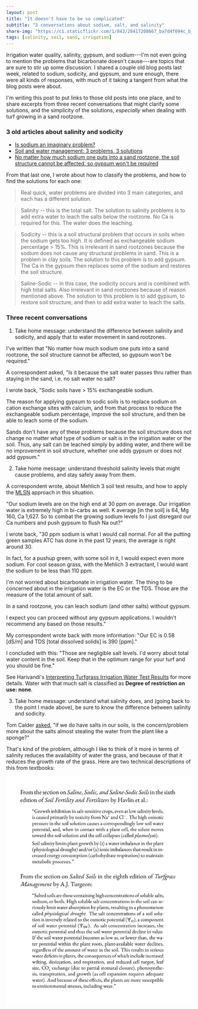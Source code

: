 ```yaml
---
layout: post
title: "It doesn't have to be so complicated"
subtitle: "3 conversations about sodium, salt, and salinity"
share-img: "https://c1.staticflickr.com/1/843/28417208667_ba7d4f694c_b_d.jpg"
tags: [salinity, soil, sand, irrigation]
---
```


Irrigation water quality, salinity, gypsum, and sodium---I'm not even going to mention the problems that bicarbonate doesn't cause---are topics that are sure to stir up some discussion. I shared a couple old blog posts last week, related to sodium, sodicity, and gypsum, and sure enough, there were all kinds of responses, with much of it taking a tangent from what the blog posts were about. 

I'm writing this post to put links to those old posts into one place, and to share excerpts from three recent conversations that might clarify some solutions, and the simplicity of the solutions, *especially* when dealing with turf growing in a sand rootzone.

### 3 old articles about salinity and sodicity

* [Is sodium an imaginary problem?](http://www.blog.asianturfgrass.com/2015/02/is-sodium-an-imaginary-problem.html)
* [Soil and water management: 3 problems, 3 solutions](http://www.seminar.asianturfgrass.com/water_and_soil_handout.html)
* [No matter how much sodium one puts into a sand rootzone, the soil structure cannot be affected, so gypsum won't be required](http://www.blog.asianturfgrass.com/2017/06/no-matter-how-much-sodium-one-puts-into-a-sand-rootzone-the-soil-structure-cannot-be-affected-so-gyp.html)

From that last one, I wrote about how to classify the problems, and how to find the solutions for each one:

> Real quick, water problems are divided into 3 main categories, and each has a different solution.

> Salinity -- this is the total salt. The solution to salinity problems is to add extra water to leach the salts below the rootzone. No Ca is required for this. The water does the leaching.

> Sodicity -- this is a soil structural problem that occurs in soils when the sodium gets too high. It is defined as exchangeable sodium percentage > 15%. This is irrelevant in sand rootzones because the sodium does not cause any structural problems in sand. This is a problem in clay soils. The solution to this problem is to add gypsum. The Ca in the gypsum then replaces some of the sodium and restores the soil structure.

> Saline-Sodic -- in this case, the sodicity occurs and is combined with high total salts. Also irrelevant in sand rootzones because of reason mentioned above. The solution to this problem is to add gypsum, to restore soil structure, and then to add extra water to leach the salts.

### Three recent conversations

1) Take home message: understand the difference between salinity and sodicity, and apply that to water movement in sand rootzones.

I've written that "No matter how much sodium one puts into a sand rootzone, the soil structure cannot be affected, so gypsum won't be required." 

A correspondent asked, "Is it because the salt water passes thru rather than staying in the sand, i.e. no salt water no salt?

I wrote back, "Sodic soils have > 15% exchangeable sodium.

The reason for applying gypsum to sodic soils is to replace sodium on cation exchange sites with calcium, and from that process to reduce the exchangeable sodium percentage, improve the soil structure, and then be able to leach some of the sodium.

Sands don't have any of these problems because the soil structure does not change no matter what type of sodium or salt is in the irrigation water or the soil. Thus, any salt can be leached simply by adding water, and there will be no improvement in soil structure, whether one adds gypsum or does not add gypsum."

2) Take home message: understand threshold salinity levels that might cause problems, and stay safely away from them.

A correspondent wrote, about Mehlich 3 soil test results, and how to apply the [MLSN](http://www.asianturfgrass.com/2016_mlsn_paper/) approach in this situation.

"Our sodium levels are on the high end at 30 ppm on average. Our irrigation water is extremely high in bi-carbs as well. K average [in the soil] is 64, Mg 160, Ca 1,627. So to combat the growing sodium levels fo I just disregard our Ca numbers and push gypsum to flush Na out?"

I wrote back, "30 ppm sodium is what I would call normal. For all the putting green samples ATC has done in the past 12 years, the average is right around 30. 

In fact, for a pushup green, with some soil in it, I would expect even more sodium. For cool season grass, with the Mehlich 3 extractant, I would want the sodium to be less than 110 ppm.

I'm not worried about bicarbonate in irrigation water. The thing to be concerned about in the irrigation water is the EC or the TDS. Those are the measure of the total amount of salt.

In a sand rootzone, you can leach sodium (and other salts) without gypsum.

I expect you can proceed without any gypsum applications. I wouldn't recommend any based on those results."

My correspondent wrote back with more information: "Our EC is 0.58 [dS/m] and TDS [total dissolved solids] is 390 [ppm]."

I concluded with this: "Those are negligible salt levels. I'd worry about total water content in the soil. Keep that in the optimum range for your turf and you should be fine."

See Harivandi's [Interpreting Turfgrass Irrigation Water Test Results](http://anrcatalog.ucanr.edu/pdf/8009.pdf) for more details. Water with that much salt is classified as **Degree of restriction on use: none**.

3) Take home message: understand what salinity does, and (going back to the point I made above), be sure to know the difference between salinity and sodicity.

Tom Calder [asked](https://twitter.com/tomosocanoso/status/1017892794751336448), "if we do have salts in our soils, is the concern/problem more about the salts almost stealing the water from the plant like a sponge?" 

That's kind of the problem, although I like to think of it more in terms of salinity reduces the availability of water the grass, and because of that it reduces the growth rate of the grass. Here are two technical descriptions of this from textbooks:

![salinity textbook quote definitions](/img/salinity.png)






